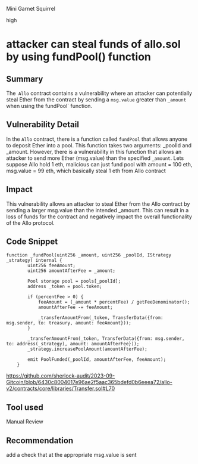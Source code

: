 Mini Garnet Squirrel

high

# attacker can steal funds of allo.sol by using fundPool() function
## Summary
The` Allo` contract contains a vulnerability where an attacker can potentially steal Ether from the contract by sending a `msg.value` greater than `_amount` when using the fundPool` function.
## Vulnerability Detail
In the `Allo` contract, there is a function called `fundPool` that allows anyone to deposit Ether into a pool. This function takes two arguments: _poolId and _amount. However, there is a vulnerability in this function that allows an attacker to send more Ether (msg.value) than the specified `_amount`.
Lets suppose Allo hold 1 eth, malicious can just fund pool with amount = 100 eth, msg.value = 99 eth, which basically steal 1 eth from Allo contract

## Impact
This vulnerability allows an attacker to steal Ether from the Allo contract by sending a larger msg.value than the intended _amount. This can result in a loss of funds for the contract and negatively impact the overall functionality of the Allo protocol.
## Code Snippet
```solidity
function _fundPool(uint256 _amount, uint256 _poolId, IStrategy _strategy) internal {
        uint256 feeAmount;
        uint256 amountAfterFee = _amount;

        Pool storage pool = pools[_poolId];
        address _token = pool.token;

        if (percentFee > 0) {
            feeAmount = (_amount * percentFee) / getFeeDenominator();
            amountAfterFee -= feeAmount;

            _transferAmountFrom(_token, TransferData({from: msg.sender, to: treasury, amount: feeAmount}));
        }

        _transferAmountFrom(_token, TransferData({from: msg.sender, to: address(_strategy), amount: amountAfterFee}));
        _strategy.increasePoolAmount(amountAfterFee);

        emit PoolFunded(_poolId, amountAfterFee, feeAmount);
    }

```
https://github.com/sherlock-audit/2023-09-Gitcoin/blob/6430c8004017e96ae2f5aac365bdefd0b6eeea72/allo-v2/contracts/core/libraries/Transfer.sol#L70

## Tool used

Manual Review

## Recommendation
add a check that at the appropriate msg.value is sent
